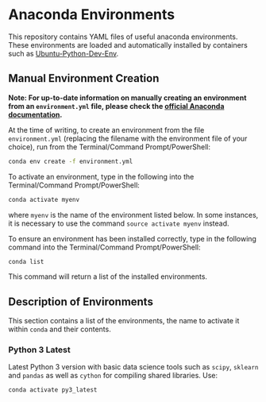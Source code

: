# Anaconda Environments

This repository contains YAML files of useful anaconda environments. These environments are loaded and automatically installed by containers such as [Ubuntu-Python-Dev-Env](https://hub.docker.com/r/andrewhills/ubuntu-python-dev-env). 

## Manual Environment Creation

**Note: For up-to-date information on manually creating an environment from an `environment.yml` file, please check the [official Anaconda documentation](https://docs.conda.io/projects/conda/en/latest/user-guide/tasks/manage-environments.html#creating-an-environment-from-an-environment-yml-file).**

At the time of writing, to create an environment from the file `environment.yml` (replacing the filename with the environment file of your choice), run from the Terminal/Command Prompt/PowerShell:

  ```bash
  conda env create -f environment.yml
  ```

To activate an environment, type in the following into the Terminal/Command Prompt/PowerShell:

  ```bash
  conda activate myenv
  ```

where `myenv` is the name of the environment listed below. In some instances, it is necessary to use the command `source activate myenv` instead.

To ensure an environment has been installed correctly, type in the following command into the Terminal/Command Prompt/PowerShell:

  ```bash
  conda list
  ```

This command will return a list of the installed environments.  

## Description of Environments

This section contains a list of the environments, the name to activate it within `conda` and their contents.

### Python 3 Latest

Latest Python 3 version with basic data science tools such as `scipy`, `sklearn` and `pandas` as well as `cython` for compiling shared libraries. Use:

`conda activate py3_latest`
